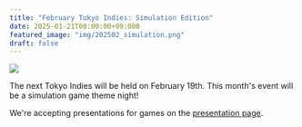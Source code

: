 ```yaml
---
title: "February Tokyo Indies: Simulation Edition"
date: 2025-01-21T00:00:00+09:008
featured_image: "img/202502_simulation.png"
draft: false
---
```


![](/img/202502_simulation.png)

The next Tokyo Indies will be held on February 19th. This month's event will be a simulation game theme night!

We're accepting presentations for games on the [presentation page](/en/present).
